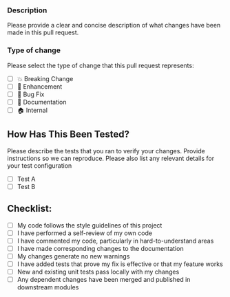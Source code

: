 ### Description

Please provide a clear and concise description of what changes have been made in this pull request.

### Type of change

Please select the type of change that this pull request represents:

-   [ ] 💥 Breaking Change
-   [ ] 🚀 Enhancement
-   [ ] 🐛 Bug Fix
-   [ ] 📝 Documentation
-   [ ] 🏠 Internal

## How Has This Been Tested?

Please describe the tests that you ran to verify your changes. Provide instructions so we can
reproduce. Please also list any relevant details for your test configuration

-   [ ] Test A
-   [ ] Test B

## Checklist:

-   [ ] My code follows the style guidelines of this project
-   [ ] I have performed a self-review of my own code
-   [ ] I have commented my code, particularly in hard-to-understand areas
-   [ ] I have made corresponding changes to the documentation
-   [ ] My changes generate no new warnings
-   [ ] I have added tests that prove my fix is effective or that my feature works
-   [ ] New and existing unit tests pass locally with my changes
-   [ ] Any dependent changes have been merged and published in downstream modules
